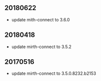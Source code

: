 20180622
--------
- update mith-connect to 3.6.0

20180418
--------
- update mirth-connect to 3.5.2

20170516
--------
- update mirth-connect to 3.5.0.8232.b2153
